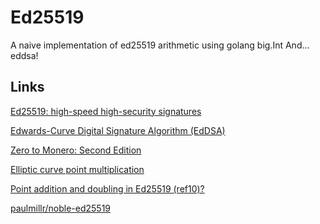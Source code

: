 # Ed25519

A naive implementation of ed25519 arithmetic using golang big.Int
And... eddsa!

## Links
[Ed25519: high-speed high-security signatures](https://ed25519.cr.yp.to/)

[Edwards-Curve Digital Signature Algorithm (EdDSA)](https://www.rfc-editor.org/rfc/rfc8032)

[Zero to Monero: Second Edition](https://www.getmonero.org/library/Zero-to-Monero-2-0-0.pdf)

[Elliptic curve point multiplication](https://en.wikipedia.org/wiki/Elliptic_curve_point_multiplication)

[Point addition and doubling in Ed25519 (ref10)?](https://crypto.stackexchange.com/questions/16081/point-addition-and-doubling-in-ed25519-ref10)

[paulmillr/noble-ed25519](https://github.com/paulmillr/noble-ed25519)
